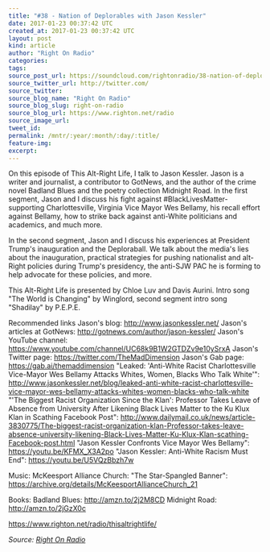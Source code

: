 ```yaml
---
title: "#38 - Nation of Deplorables with Jason Kessler"
date: 2017-01-23 00:37:42 UTC
created_at: 2017-01-23 00:37:42 UTC
layout: post
kind: article
author: "Right On Radio"
categories: 
tags: 
source_post_url: https://soundcloud.com/rightonradio/38-nation-of-deplorables-with-jason-kessler
source_twitter_url: http://twitter.com/
source_twitter: 
source_blog_name: "Right On Radio"
source_blog_slug: right-on-radio
source_blog_url: https://www.righton.net/radio
source_image_url: 
tweet_id:
permalink: /mntr/:year/:month/:day/:title/
feature-img: 
excerpt:
---
```

On this episode of This Alt-Right Life, I talk to Jason Kessler. Jason is a writer and journalist, a contributor to GotNews, and the author of the crime novel Badland Blues and the poetry collection Midnight Road. In the first segment, Jason and I discuss his fight against #BlackLivesMatter-supporting Charlottesville, Virginia Vice Mayor Wes Bellamy, his recall effort against Bellamy, how to strike back against anti-White politicians and academics, and much more.

In the second segment, Jason and I discuss his experiences at President Trump's inauguration and the Deploraball. We talk about the media's lies about the inauguration, practical strategies for pushing nationalist and alt-Right policies during Trump's presidency, the anti-SJW PAC he is forming to help advocate for these policies, and more.

This Alt-Right Life is presented by Chloe Luv and Davis Aurini. Intro song "The World is Changing" by Winglord, second segment intro song "Shadilay" by P.E.P.E.

Recommended links
Jason's blog: http://www.jasonkessler.net/
Jason's articles at GotNews: http://gotnews.com/author/jason-kessler/
Jason's YouTube channel: https://www.youtube.com/channel/UC68k9B1W2GTDZv9e10ySrxA
Jason's Twitter page: https://twitter.com/TheMadDimension
Jason's Gab page: https://gab.ai/themaddimension
"Leaked: 'Anti-White Racist Charlottesville Vice-Mayor Wes Bellamy Attacks Whites, Women, Blacks Who Talk White'": http://www.jasonkessler.net/blog/leaked-anti-white-racist-charlottesville-vice-mayor-wes-bellamy-attacks-whites-women-blacks-who-talk-white
"'The Biggest Racist Organization Since the Klan': Professor Takes Leave of Absence from University After Likening Black Lives Matter to the Ku Klux Klan in Scathing Facebook Post": http://www.dailymail.co.uk/news/article-3830775/The-biggest-racist-organization-klan-Professor-takes-leave-absence-university-likening-Black-Lives-Matter-Ku-Klux-Klan-scathing-Facebook-post.html
"Jason Kessler Confronts Vice Mayor Wes Bellamy": https://youtu.be/KFMX_X3A2po
"Jason Kessler: Anti-White Racism Must End": https://youtu.be/U5VQzBbzh7w

Music:
McKeesport Alliance Church: "The Star-Spangled Banner": https://archive.org/details/McKeesportAllianceChurch_21

Books:
Badland Blues: http://amzn.to/2j2M8CD
Midnight Road: http://amzn.to/2jGzX0c

https://www.righton.net/radio/thisaltrightlife/<div class="">
    <i>Source: <a href="https://www.righton.net/radio">Right On Radio</a></i>
</div>
